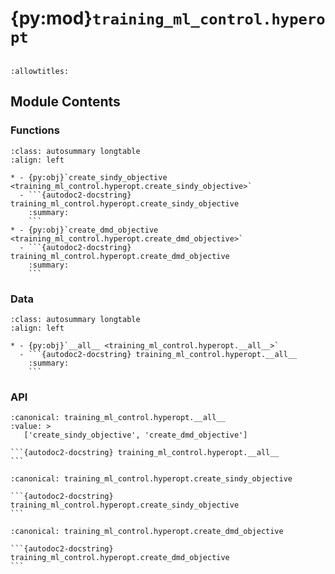 # {py:mod}`training_ml_control.hyperopt`

```{py:module} training_ml_control.hyperopt
```

```{autodoc2-docstring} training_ml_control.hyperopt
:allowtitles:
```

## Module Contents

### Functions

````{list-table}
:class: autosummary longtable
:align: left

* - {py:obj}`create_sindy_objective <training_ml_control.hyperopt.create_sindy_objective>`
  - ```{autodoc2-docstring} training_ml_control.hyperopt.create_sindy_objective
    :summary:
    ```
* - {py:obj}`create_dmd_objective <training_ml_control.hyperopt.create_dmd_objective>`
  - ```{autodoc2-docstring} training_ml_control.hyperopt.create_dmd_objective
    :summary:
    ```
````

### Data

````{list-table}
:class: autosummary longtable
:align: left

* - {py:obj}`__all__ <training_ml_control.hyperopt.__all__>`
  - ```{autodoc2-docstring} training_ml_control.hyperopt.__all__
    :summary:
    ```
````

### API

````{py:data} __all__
:canonical: training_ml_control.hyperopt.__all__
:value: >
   ['create_sindy_objective', 'create_dmd_objective']

```{autodoc2-docstring} training_ml_control.hyperopt.__all__
```

````

````{py:function} create_sindy_objective(env: gymnasium.Env, X_train: numpy.typing.NDArray, X_test: numpy.typing.NDArray, U_train: numpy.typing.NDArray, U_test: numpy.typing.NDArray, t_train: numpy.typing.NDArray) -> typing.Callable[[optuna.Trial], tuple[float, float]]
:canonical: training_ml_control.hyperopt.create_sindy_objective

```{autodoc2-docstring} training_ml_control.hyperopt.create_sindy_objective
```
````

````{py:function} create_dmd_objective(env: gymnasium.Env, X_train: numpy.typing.NDArray, X_test: numpy.typing.NDArray, U_train: numpy.typing.NDArray, U_test: numpy.typing.NDArray) -> typing.Callable[[optuna.Trial], float]
:canonical: training_ml_control.hyperopt.create_dmd_objective

```{autodoc2-docstring} training_ml_control.hyperopt.create_dmd_objective
```
````
